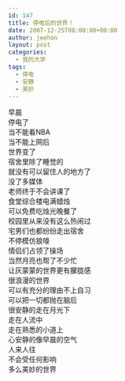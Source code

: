 ```yaml
---
id: 147
title: 停电后的世界！
date: 2007-12-25T08:00:00+00:00
author: jeehon
layout: post
categories:
  - 我的大学
tags:
  - 停电
  - 安静
  - 美妙
---
```

早晨  
停电了  
当不能看NBA  
当不能上网后  
世界变了  
宿舍里除了睡觉的  
就没有可以留住人的地方了  
没了多媒体  
老师终于不会讲课了  
食堂综合楼电满蜡烛  
可以免费吃烛光晚餐了  
校园里从来没有这么热闹过  
宅男们也都纷纷走出宿舍  
不停模仿狼嚎  
情侣们占领了操场  
当然月亮也帮了不少忙  
让灰蒙蒙的世界更有朦胧感  
很浪漫的世界  
可以有充分的理由不上自习  
可以把一切都抛在脑后  
很安静的走在月光下  
走在人流中  
走在熟悉的小道上  
心安静的像早晨的空气  
人来人往  
不会受任何影响  
多么美妙的世界